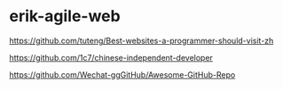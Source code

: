 # erik-agile-web

https://github.com/tuteng/Best-websites-a-programmer-should-visit-zh

https://github.com/1c7/chinese-independent-developer


https://github.com/Wechat-ggGitHub/Awesome-GitHub-Repo
